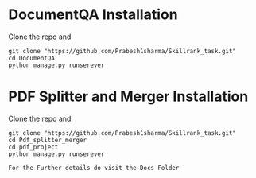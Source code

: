 # DocumentQA Installation
Clone the repo and 
```
git clone "https://github.com/Prabesh1sharma/Skillrank_task.git"
cd DocumentQA
python manage.py runserever
```
# PDF Splitter and Merger Installation
Clone the repo and
```
git clone "https://github.com/Prabesh1sharma/Skillrank_task.git"
cd Pdf_splitter_merger
cd pdf_project
python manage.py runserever
```

`For the Further details do visit the Docs Folder`
